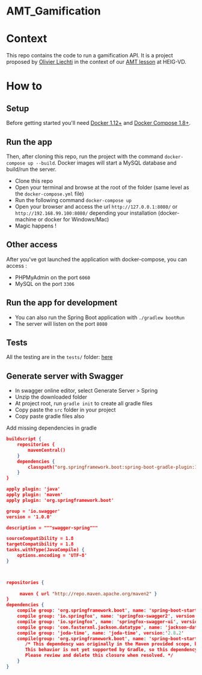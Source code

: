 # AMT_Gamification
# Context
This repo contains the code to run a gamification API. It is a project proposed by [Olivier Liechti](https://github.com/wasadigi) in the context of our [AMT lesson](https://github.com/SoftEng-HEIGVD/Teaching-HEIGVD-AMT-Lectures) at HEIG-VD.

# How to

## Setup
Before getting started you'll need [Docker 1.12+](https://docs.docker.com/) and [Docker Compose 1.8+](https://docs.docker.com/compose/).

## Run the app
Then, after cloning this repo, run the project with the command `docker-compose up --build`. Docker images will start a MySQL database and build/run the server.

- Clone this repo
- Open your terminal and browse at the root of the folder (same level as the `docker-compose.yml` file)
- Run the following command `docker-compose up`
- Open your browser and access the url `http://127.0.0.1:8080/` or `http://192.168.99.100:8080/` depending your installation (docker-machine or docker for Windows/Mac)
- Magic happens !

## Other access
After you've got launched the application with docker-compose, you can access :

- PHPMyAdmin on the port `6060`
- MySQL on the port `3306`

## Run the app for development
- You can also run the Spring Boot application with `./gradlew bootRun`
- The server will listen on the port `8080`

## Tests
All the testing are in the `tests/` folder: [here](https://github.com/moodah/AMT_Gamification/tree/master/tests)

## Generate server with Swagger
- In swagger online editor, select Generate Server > Spring
- Unzip the downloaded folder
- At project root, run `gradle init` to create all gradle files
- Copy paste the `src` folder in your project
- Copy paste gradle files also

Add missing dependencies in gradle
```json
buildscript {
    repositories {
        mavenCentral()
    }
    dependencies {
        classpath("org.springframework.boot:spring-boot-gradle-plugin:1.4.2.RELEASE")
    }
}

apply plugin: 'java'
apply plugin: 'maven'
apply plugin: 'org.springframework.boot'

group = 'io.swagger'
version = '1.0.0'

description = """swagger-spring"""

sourceCompatibility = 1.8
targetCompatibility = 1.8
tasks.withType(JavaCompile) {
	options.encoding = 'UTF-8'
}



repositories {
        
     maven { url "http://repo.maven.apache.org/maven2" }
}
dependencies {
    compile group: 'org.springframework.boot', name: 'spring-boot-starter-web', version:'1.3.5.RELEASE'
    compile group: 'io.springfox', name: 'springfox-swagger2', version:'2.5.0'
    compile group: 'io.springfox', name: 'springfox-swagger-ui', version:'2.5.0'
    compile group: 'com.fasterxml.jackson.datatype', name: 'jackson-datatype-joda', version:'2.6.6'
    compile group: 'joda-time', name: 'joda-time', version:'2.8.2'
    compile(group: 'org.springframework.boot', name: 'spring-boot-starter-tomcat', version:'1.3.5.RELEASE') {
       /* This dependency was originally in the Maven provided scope, but the project was not of type war.
       This behavior is not yet supported by Gradle, so this dependency has been converted to a compile dependency.
       Please review and delete this closure when resolved. */
    }
}
```
